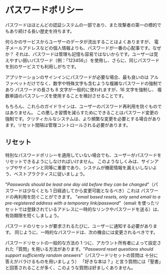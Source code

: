 パスワードポリシー
=================

パスワードはほとんどの認証システムの一部であり、また攻撃者の第一の標的でもあり続ける長い歴史を持ちます。

何らかのサービスからユーザーのデータが流出することはよくありますが、
電子メールアドレスなどの個人情報よりも、パスワードが一番の心配事です。なぜか？
それは、パスワードは管理も記憶も容易ではないからです。ユーザーは覚えやすい弱いパスワード（例：「123456」）を使用し、さらに、同じパスワードを別のサービスでも利用しがちです。

アプリケーションのサインインにパスワードが必要な場合、最も良いのは
アルファベットだけでなく、数字や特殊文字も含むような複雑なパスワードの強制であり
パスワードの長さも 8 文字が一般的に使われますが、16 文字を強制し、
複数単語のパスフレーズを使用することを検討させることです。

もちろん、これらのガイドラインは、ユーザーのパスワード再利用を防ぐものではありません。
この悪しき習慣を減らすためにできることはパスワード変更の強制です。クリティカルなシステムは、より頻繁な変更を必要とする場合があります。リセット間隔は管理コントロールされる必要があります。

## リセット

特別なパスワードポリシーを適用していない場合でも、ユーザーがパスワードをリセットできるようにしなければいけません。
このようなしくみは、サインアップやサインインと同等に重要であり、システムが機密情報を漏えいしないよう、ベストプラクティスに従いましょう。

"_Passwords should be least one day old before they can be changed_"（パスワードは少なくとも 1 日経過してから変更可能となるべき）これは
パスワードの再利用を防ぐことができます。
"_email based resets, only send email to a pre-registered address with a temporary link/password_"（email を使ったリセットでは登録されているアドレスに一時的なリンクやパスワードを送る）は、有効期限を短くしましょう。

パスワードのリセットが要求されるたびに、ユーザーに通知する必要があります。
同じように、一時的なパスワードは、次の機会には変更されるべきです。

パスワードリセットの一般的な方法の 1 つに、アカウント所有者によって設定された「質問」を用いる方法があります。"_Password reset questions
should support sufficiently random answers_"（パスワードリセットの質問は
十分に答えがバラけるものを用いましょう）
「好きな本は？」と言う質問には「聖書」と回答されることが多く、このような質問は好ましくありません。
